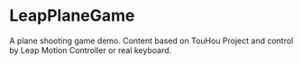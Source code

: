 # LeapPlaneGame
A plane shooting game demo. Content based on TouHou Project and control by Leap Motion Controller or real keyboard.
